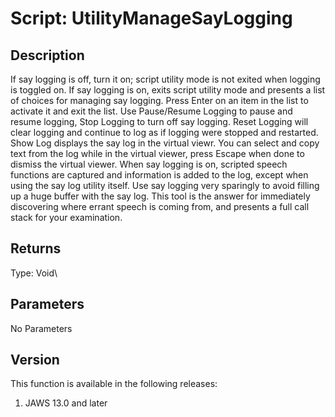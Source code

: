 # Script: UtilityManageSayLogging

## Description

If say logging is off, turn it on; script utility mode is not exited
when logging is toggled on. If say logging is on, exits script utility
mode and presents a list of choices for managing say logging. Press
Enter on an item in the list to activate it and exit the list. Use
Pause/Resume Logging to pause and resume logging, Stop Logging to turn
off say logging. Reset Logging will clear logging and continue to log as
if logging were stopped and restarted. Show Log displays the say log in
the virtual viewr. You can select and copy text from the log while in
the virtual viewer, press Escape when done to dismiss the virtual
viewer. When say logging is on, scripted speech functions are captured
and information is added to the log, except when using the say log
utility itself. Use say logging very sparingly to avoid filling up a
huge buffer with the say log. This tool is the answer for immediately
discovering where errant speech is coming from, and presents a full call
stack for your examination.

## Returns

Type: Void\

## Parameters

No Parameters

## Version

This function is available in the following releases:

1.  JAWS 13.0 and later
